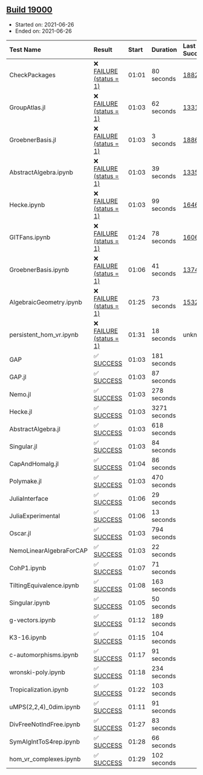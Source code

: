 ## [Build 19000](https://oscarci.mathematik.uni-kl.de/job/oscar/19000/)

* Started on: 2021-06-26
* Ended on: 2021-06-26

| Test Name    | Result | Start | Duration | Last Success | First Failure |
|:-------------|:-------|:------|:---------|:-------------|:--------------|
| CheckPackages | ❌ [FAILURE (status = 1)](https://oscarci.mathematik.uni-kl.de/job/oscar/19000/artifact/logs/build-19000/CheckPackages.log) | 01:01 | 80 seconds | [18822](https://oscarci.mathematik.uni-kl.de/job/oscar/18822/) | [18823](https://oscarci.mathematik.uni-kl.de/job/oscar/18823/) |
| GroupAtlas.jl | ❌ [FAILURE (status = 1)](https://oscarci.mathematik.uni-kl.de/job/oscar/19000/artifact/logs/build-19000/GroupAtlas.jl.log) | 01:03 | 62 seconds | [13311](https://oscarci.mathematik.uni-kl.de/job/oscar/13311/) | [13312](https://oscarci.mathematik.uni-kl.de/job/oscar/13312/) |
| GroebnerBasis.jl | ❌ [FAILURE (status = 1)](https://oscarci.mathematik.uni-kl.de/job/oscar/19000/artifact/logs/build-19000/GroebnerBasis.jl.log) | 01:03 | 3 seconds | [18864](https://oscarci.mathematik.uni-kl.de/job/oscar/18864/) | [18865](https://oscarci.mathematik.uni-kl.de/job/oscar/18865/) |
| AbstractAlgebra.ipynb | ❌ [FAILURE (status = 1)](https://oscarci.mathematik.uni-kl.de/job/oscar/19000/artifact/logs/build-19000/AbstractAlgebra.ipynb.log) | 01:03 | 39 seconds | [13355](https://oscarci.mathematik.uni-kl.de/job/oscar/13355/) | [13356](https://oscarci.mathematik.uni-kl.de/job/oscar/13356/) |
| Hecke.ipynb | ❌ [FAILURE (status = 1)](https://oscarci.mathematik.uni-kl.de/job/oscar/19000/artifact/logs/build-19000/Hecke.ipynb.log) | 01:03 | 99 seconds | [16463](https://oscarci.mathematik.uni-kl.de/job/oscar/16463/) | [16464](https://oscarci.mathematik.uni-kl.de/job/oscar/16464/) |
| GITFans.ipynb | ❌ [FAILURE (status = 1)](https://oscarci.mathematik.uni-kl.de/job/oscar/19000/artifact/logs/build-19000/GITFans.ipynb.log) | 01:24 | 78 seconds | [16068](https://oscarci.mathematik.uni-kl.de/job/oscar/16068/) | [16069](https://oscarci.mathematik.uni-kl.de/job/oscar/16069/) |
| GroebnerBasis.ipynb | ❌ [FAILURE (status = 1)](https://oscarci.mathematik.uni-kl.de/job/oscar/19000/artifact/logs/build-19000/GroebnerBasis.ipynb.log) | 01:06 | 41 seconds | [13748](https://oscarci.mathematik.uni-kl.de/job/oscar/13748/) | [13749](https://oscarci.mathematik.uni-kl.de/job/oscar/13749/) |
| AlgebraicGeometry.ipynb | ❌ [FAILURE (status = 1)](https://oscarci.mathematik.uni-kl.de/job/oscar/19000/artifact/logs/build-19000/AlgebraicGeometry.ipynb.log) | 01:25 | 73 seconds | [15322](https://oscarci.mathematik.uni-kl.de/job/oscar/15322/) | [15323](https://oscarci.mathematik.uni-kl.de/job/oscar/15323/) |
| persistent_hom_vr.ipynb | ❌ [FAILURE (status = 1)](https://oscarci.mathematik.uni-kl.de/job/oscar/19000/artifact/logs/build-19000/persistent_hom_vr.ipynb.log) | 01:31 | 18 seconds | unknown | unknown |
| GAP | ✅ [SUCCESS](https://oscarci.mathematik.uni-kl.de/job/oscar/19000/artifact/logs/build-19000/GAP.log) | 01:03 | 181 seconds |  |  |
| GAP.jl | ✅ [SUCCESS](https://oscarci.mathematik.uni-kl.de/job/oscar/19000/artifact/logs/build-19000/GAP.jl.log) | 01:03 | 87 seconds |  |  |
| Nemo.jl | ✅ [SUCCESS](https://oscarci.mathematik.uni-kl.de/job/oscar/19000/artifact/logs/build-19000/Nemo.jl.log) | 01:03 | 278 seconds |  |  |
| Hecke.jl | ✅ [SUCCESS](https://oscarci.mathematik.uni-kl.de/job/oscar/19000/artifact/logs/build-19000/Hecke.jl.log) | 01:03 | 3271 seconds |  |  |
| AbstractAlgebra.jl | ✅ [SUCCESS](https://oscarci.mathematik.uni-kl.de/job/oscar/19000/artifact/logs/build-19000/AbstractAlgebra.jl.log) | 01:03 | 618 seconds |  |  |
| Singular.jl | ✅ [SUCCESS](https://oscarci.mathematik.uni-kl.de/job/oscar/19000/artifact/logs/build-19000/Singular.jl.log) | 01:03 | 84 seconds |  |  |
| CapAndHomalg.jl | ✅ [SUCCESS](https://oscarci.mathematik.uni-kl.de/job/oscar/19000/artifact/logs/build-19000/CapAndHomalg.jl.log) | 01:04 | 86 seconds |  |  |
| Polymake.jl | ✅ [SUCCESS](https://oscarci.mathematik.uni-kl.de/job/oscar/19000/artifact/logs/build-19000/Polymake.jl.log) | 01:03 | 470 seconds |  |  |
| JuliaInterface | ✅ [SUCCESS](https://oscarci.mathematik.uni-kl.de/job/oscar/19000/artifact/logs/build-19000/JuliaInterface.log) | 01:06 | 29 seconds |  |  |
| JuliaExperimental | ✅ [SUCCESS](https://oscarci.mathematik.uni-kl.de/job/oscar/19000/artifact/logs/build-19000/JuliaExperimental.log) | 01:06 | 13 seconds |  |  |
| Oscar.jl | ✅ [SUCCESS](https://oscarci.mathematik.uni-kl.de/job/oscar/19000/artifact/logs/build-19000/Oscar.jl.log) | 01:03 | 794 seconds |  |  |
| NemoLinearAlgebraForCAP | ✅ [SUCCESS](https://oscarci.mathematik.uni-kl.de/job/oscar/19000/artifact/logs/build-19000/NemoLinearAlgebraForCAP.log) | 01:03 | 22 seconds |  |  |
| CohP1.ipynb | ✅ [SUCCESS](https://oscarci.mathematik.uni-kl.de/job/oscar/19000/artifact/logs/build-19000/CohP1.ipynb.log) | 01:07 | 71 seconds |  |  |
| TiltingEquivalence.ipynb | ✅ [SUCCESS](https://oscarci.mathematik.uni-kl.de/job/oscar/19000/artifact/logs/build-19000/TiltingEquivalence.ipynb.log) | 01:08 | 163 seconds |  |  |
| Singular.ipynb | ✅ [SUCCESS](https://oscarci.mathematik.uni-kl.de/job/oscar/19000/artifact/logs/build-19000/Singular.ipynb.log) | 01:05 | 50 seconds |  |  |
| g-vectors.ipynb | ✅ [SUCCESS](https://oscarci.mathematik.uni-kl.de/job/oscar/19000/artifact/logs/build-19000/g-vectors.ipynb.log) | 01:12 | 189 seconds |  |  |
| K3-16.ipynb | ✅ [SUCCESS](https://oscarci.mathematik.uni-kl.de/job/oscar/19000/artifact/logs/build-19000/K3-16.ipynb.log) | 01:15 | 104 seconds |  |  |
| c-automorphisms.ipynb | ✅ [SUCCESS](https://oscarci.mathematik.uni-kl.de/job/oscar/19000/artifact/logs/build-19000/c-automorphisms.ipynb.log) | 01:17 | 91 seconds |  |  |
| wronski-poly.ipynb | ✅ [SUCCESS](https://oscarci.mathematik.uni-kl.de/job/oscar/19000/artifact/logs/build-19000/wronski-poly.ipynb.log) | 01:18 | 234 seconds |  |  |
| Tropicalization.ipynb | ✅ [SUCCESS](https://oscarci.mathematik.uni-kl.de/job/oscar/19000/artifact/logs/build-19000/Tropicalization.ipynb.log) | 01:22 | 103 seconds |  |  |
| uMPS(2,2,4)_0dim.ipynb | ✅ [SUCCESS](https://oscarci.mathematik.uni-kl.de/job/oscar/19000/artifact/logs/build-19000/uMPS-2-2-4-_0dim.ipynb.log) | 01:11 | 91 seconds |  |  |
| DivFreeNotIndFree.ipynb | ✅ [SUCCESS](https://oscarci.mathematik.uni-kl.de/job/oscar/19000/artifact/logs/build-19000/DivFreeNotIndFree.ipynb.log) | 01:27 | 83 seconds |  |  |
| SymAlgIntToS4rep.ipynb | ✅ [SUCCESS](https://oscarci.mathematik.uni-kl.de/job/oscar/19000/artifact/logs/build-19000/SymAlgIntToS4rep.ipynb.log) | 01:28 | 66 seconds |  |  |
| hom_vr_complexes.ipynb | ✅ [SUCCESS](https://oscarci.mathematik.uni-kl.de/job/oscar/19000/artifact/logs/build-19000/hom_vr_complexes.ipynb.log) | 01:29 | 102 seconds |  |  |
